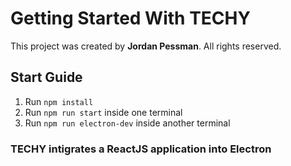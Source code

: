 # Getting Started With TECHY

This project was created by **Jordan Pessman**. All rights reserved.

## Start Guide

1. Run `npm install`
2. Run `npm run start` inside one terminal
3. Run `npm run electron-dev` inside another terminal

### TECHY intigrates a ReactJS application into Electron
